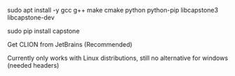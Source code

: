 sudo apt install -y gcc g++ make cmake python python-pip libcapstone3 libcapstone-dev

sudo pip install capstone

Get CLION from JetBrains (Recommended)

Currently only works with Linux distributions,
still no alternative for windows (needed headers)
